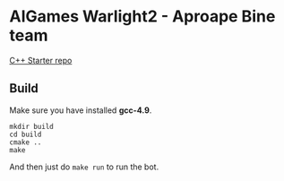 # AIGames Warlight2 - Aproape Bine team

[C++ Starter repo](https://github.com/pizzard/warlight-starterbot)

## Build

Make sure you have installed **gcc-4.9**.

    mkdir build
    cd build
    cmake ..
    make

And then just do `make run` to run the bot.
